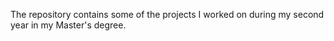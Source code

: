 The repository contains some of the projects I worked on during my second year in my Master's degree.
